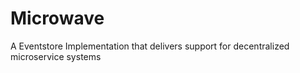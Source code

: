 # Microwave
A Eventstore Implementation that delivers support for decentralized microservice systems
